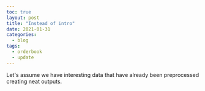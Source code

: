 ```yaml
---
toc: true
layout: post
title: "Instead of intro"
date: 2021-01-31
categories:
  - blog
tags:
  - orderbook
  - update
---
```


Let's assume we have interesting data that have already been preprocessed creating neat outputs.
